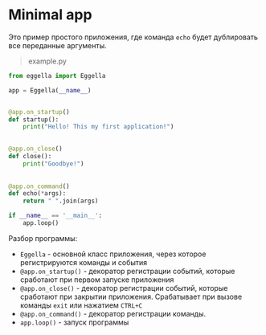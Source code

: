 # Minimal app

Это пример простого приложения, где команда `echo` будет дублировать все переданные аргументы. 

> example.py
```python
from eggella import Eggella

app = Eggella(__name__)


@app.on_startup()
def startup():
    print("Hello! This my first application!")

    
@app.on_close()
def close():
    print("Goodbye!")
    
    
@app.on_command()
def echo(*args):
    return " ".join(args)

if __name__ == '__main__':
    app.loop()
```

Разбор программы:

- `Eggella` - основной класс приложения, через которое регистрируются команды и события 
- `@app.on_startup()` - декоратор регистрации событий, которые сработают при первом запуске приложения
- `@app.on_close()` - декоратор регистрации событий, которые сработают при закрытии приложения. Срабатывает
при вызове команды `exit` или нажатием `CTRL+C`
- `@app.on_command()` - декоратор регистрации команды.
- `app.loop()` - запуск программы
